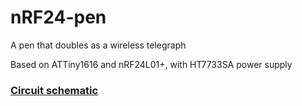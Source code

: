 # nRF24-pen
 A pen that doubles as a wireless telegraph

 Based on ATTiny1616 and nRF24L01+, with HT7733SA power supply

 ### [Circuit schematic](schematic.pdf)